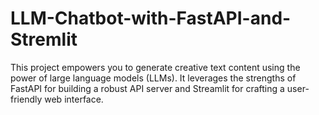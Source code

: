 # LLM-Chatbot-with-FastAPI-and-Stremlit
This project empowers you to generate creative text content using the power of large language models (LLMs). It leverages the strengths of FastAPI for building a robust API server and Streamlit for crafting a user-friendly web interface.
